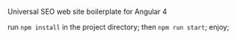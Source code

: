 Universal SEO web site boilerplate for Angular 4 

run `npm install` in the project directory;
then `npm run start`;
enjoy;